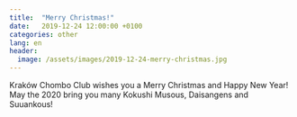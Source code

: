 ```yaml
---
title:  "Merry Christmas!"
date:   2019-12-24 12:00:00 +0100
categories: other
lang: en
header:
  image: /assets/images/2019-12-24-merry-christmas.jpg
---
```


Kraków Chombo Club wishes you a Merry Christmas and Happy New Year! May the 2020 bring you many Kokushi Musous, Daisangens and Suuankous!
